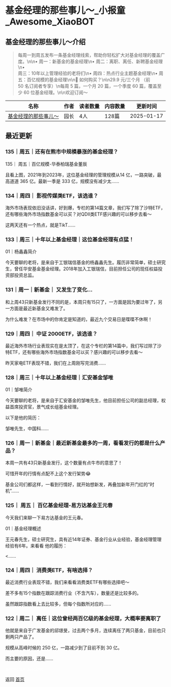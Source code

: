 # 基金经理的那些事儿～_小报童_Awesome_XiaoBOT

## 基金经理的那些事儿～介绍
> 每周一到周五发布一条基金经理线索，帮助你轻松扩大对基金经理的覆盖广度。\n\n• 周一：新基金的基金经理\n• 周二：离职、离任、新聘基金经理\n•  
周三：10年以上管理经验的老将们\n• 周四：热点行业主题基金经理\n• 周五：百亿规模的基金经理\n\n🛒 如何购买？\n\n29.9 元/三个月 （前  
50 名订阅者专享）\n每周 5 篇，一个月 20 篇，一个季度 60 篇，覆盖至少 60 位基金经理。\n\n欢迎订阅～  
  


|名称|作者|读者数量|内容数量|更新时间|
|---|---|---|---|---|
|[基金经理的那些事儿～](https://xiaobot.net/p/Seed001?refer=0b133df9-27dc-423b-8101-639049001c13)|园长|4人|128篇|2025-01-17|

## 最近更新
### 135｜周五｜还有在熊市中规模暴涨的基金经理？

135｜ 周五｜百亿规模-华泰柏瑞基金董辰

且看上图，2021年到2023年，这位基金经理的管理规模从14 亿，一路突破，最高道道 365 亿。最新一季是 333 亿，规模没有减少太......

### 134｜周四｜ 影视传媒类ETF，该选谁？

海外市场表现依旧没话讲，好到爆，专栏的第14篇文章，我们写了除了沙特ETF，还有哪些海外市场指数基金可以买？对QDII类ETF感兴趣的可以移步去看～

这两天还有一个热点，就是TikT......

### 133｜周三｜十年以上基金经理｜这位基金经理有点猛！

01｜杨鑫鑫简介

今天要聊的老将，是来自于工银瑞信基金的杨鑫鑫先生。履历非常简单，硕士研究生，曾任华安基金基金经理。2018年加入工银瑞信，目前担任公司的现任权益投资部投资总监。

### 131｜周一｜新基金｜ 又发生了变化...

和上周43只新基金发行不同的是，本周只有15只了，一方面是因为要过年了，另一方面是最近新基金又难发了。

为什么难发？在市场中的你肯定是知道的，最近九个交易日是喋喋不休啊！

### 129｜周四｜ 中证 2000ETF，该选谁？

最近海外市场行业表现实在是太顶了，在这个专栏的第14篇中，我们写过除了沙特ETF，还有哪些海外市场指数基金可以买？感兴趣的可以移步去看～

昨天家电ETF表现不错，我们在上周刚写完消费......

### 128｜周三｜十年以上基金经理｜汇安基金邹唯

01｜邹唯简介

今天要聊的老将，是来自于汇安基金的邹唯先生，他目前担任公司的副总经理，权益首席投资官，景气成长组基金经理。

以下是他的简历：

邹唯先生，中国科......

### 126｜周一｜新基金｜最近新基金最多的一周，看看发行的都是什么产品？

本周一共有43只新基金发行，这个数量有点牛市的意思了！

可惜开年的行情有点配不上这个发行架势😂

基金公司们都这样，一看到行情好，就开始想新发，再叠加新年开门红的“时机”......

### 125｜ 周五｜ 百亿基金经理-易方达基金王元春

今天我们来聊一下易方达基金的王元春。

01｜基金经理概述

王元春先生，硕士研究生，具有近14年证券、基金行业从业经验，基金经理管理经验有6年。来看看 他的履历：

<......

### 124｜周四｜ 消费类ETF，有啥选择？

最近消费行业表现不错，我们来看看消费类ETF有哪些选择吧～

差不多有15个指数在跟踪消费行业（不含汽车），数量还是比较多的。

虽然跟踪指数看上去比较多，但每个指数所对应的......

### 122｜周二｜ 离任｜这位曾经两百亿级的基金经理，大概率要离职了

他就是来自于广发基金的邱璟旻，过去两个多月，连续离任了两只基金，目前也只剩两只产品了。

规模从高峰时候的 250 亿，一路减少到了目前不到 30 亿。

而主要的原因，还是......


<a href="https://github.com/Reno9527/awesome-xiaobot" style="color: white; text-decoration: none;">awesome-xiaobot</a>

返回 [首页](../README.md)
